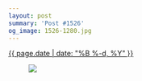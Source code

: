 ```yaml
---
layout: post
summary: 'Post #1526'
og_image: 1526-1280.jpg
---
```


<div class="post">
 <time>
  <a href="/1526">
   {{ page.date | date: "%B %-d, %Y" }}
  </a>
 </time>
 <a href="/1526">
  <figure data-taken="11/25/2021">
   <img sizes="(min-width: 700px) 50vw, calc(100vw - 2rem)" src="{{ site.assets_url }}/1526-640.jpg" srcset="{{ site.assets_url }}/1526-320.jpg 320w, {{ site.assets_url }}/1526-640.jpg 640w, {{ site.assets_url }}/1526-960.jpg 960w, {{ site.assets_url }}/1526-1280.jpg 1280w"/>
  </figure>
 </a>
</div>
